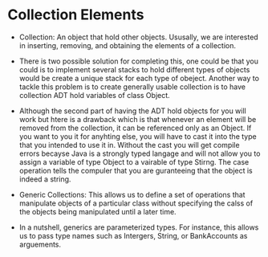# Collection Elements

* Collection: An object that hold other objects. Ususally, we are interested in inserting, removing, and obtaining the elements of a collection. 

* There is two possible solution for completing this, one could be that you could is to implement several stacks to hold different types of objects would be create a unique stack for each type of obeject. Another way to tackle this problem is to create generally usable collection is to have collection ADT hold variables of class Object. 

* Although the second part of having the ADT hold objects for you will work but htere is a drawback which is that whenever an element will be removed from the collection, it can be referenced only as an Object. If you want to you it for anyhting else, you will have to cast it into the type that you intended to use it in. Without the cast you will get compile errors becayse Java is a strongly typed langage and will not allow you to assign a variable of type Object to a vairable of type Stirng. The case operation tells the compuler that you are guranteeing that the object is indeed a string. 

* Generic Collections: This allows us to define a set of operations that manipulate objects of a particular class without specifying the calss of the objects being manipulated until a later time. 

* In a nutshell, generics are parameterized types. For instance, this allows us to pass type names such as Intergers, String, or BankAccounts as arguements. 

 
